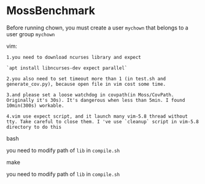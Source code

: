 # MossBenchmark
Before running chown, you must create a user ```mychown``` that belongs to a user group ```mychown```

vim: 

    1.you need to download ncurses library and expect

    `apt install libncurses-dev expect parallel`

    2.you also need to set timeout more than 1 (in test.sh and generate_cov.py), because open file in vim cost some time.

    3.and please set a loose watchdog in covpath(in Moss/CovPath. Originally it's 30s). It's dangerous when less than 5min. I found 10min(300s) workable.

    4.vim use expect script, and it launch many vim-5.8 thread without tty. Take careful to close them. I 've use `cleanup` script in vim-5.8 directory to do this

bash

you need to modify path of `lib` in `compile.sh` 

make

you need to modify path of `lib` in `compile.sh`
